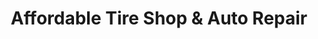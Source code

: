 ---
title: "Affordable Tire Shop & Auto Repair"
url: /bethalto/affordable-tire-shop-and-auto-repair/
shop: car repair
---
